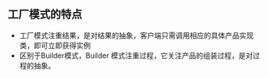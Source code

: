 ## 工厂模式的特点
- 工厂模式注重结果，是对结果的抽象，客户端只需调用相应的具体产品实现类，即可立即获得实例
- 区别于Builder模式，Builder 模式注重过程，它关注产品的组装过程，是对过程的抽象。
